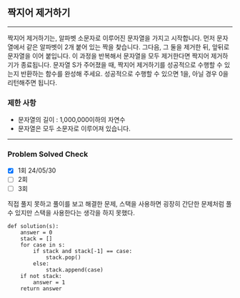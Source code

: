 ## 짝지어 제거하기

---

짝지어 제거하기는, 알파벳 소문자로 이루어진 문자열을 가지고 시작합니다. 
먼저 문자열에서 같은 알파벳이 2개 붙어 있는 짝을 찾습니다. 
그다음, 그 둘을 제거한 뒤, 앞뒤로 문자열을 이어 붙입니다. 
이 과정을 반복해서 문자열을 모두 제거한다면 짝지어 제거하기가 종료됩니다. 
문자열 S가 주어졌을 때, 짝지어 제거하기를 성공적으로 수행할 수 있는지 반환하는 함수를 완성해 주세요. 
성공적으로 수행할 수 있으면 1을, 아닐 경우 0을 리턴해주면 됩니다.

### 제한 사항

- 문자열의 길이 : 1,000,000이하의 자연수
- 문자열은 모두 소문자로 이루어져 있습니다.

---
### Problem Solved Check
- [x] 1회 24/05/30
- [ ] 2회
- [ ] 3회

직접 풀지 못하고 풀이를 보고 해결한 문제, 스택을 사용하면 굉장히 간단한 문제처럼 풀 수 있지만 스택을 사용한다는 생각을 하지 못했다.
~~~
def solution(s):
    answer = 0
    stack = []
    for case in s:
        if stack and stack[-1] == case:
            stack.pop()
        else:
            stack.append(case)
    if not stack:
        answer = 1
    return answer
  
~~~